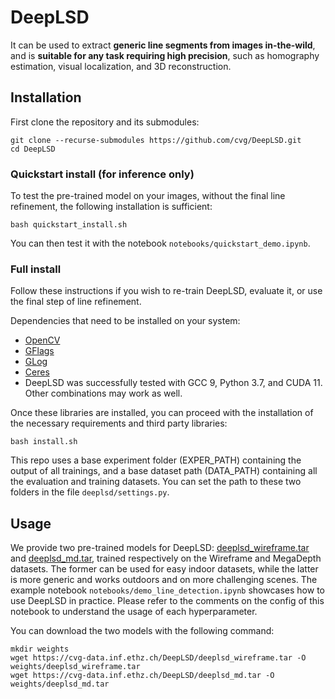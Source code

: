# DeepLSD
It can be used to extract **generic line segments from images in-the-wild**, and is **suitable for any task requiring high precision**, such as homography estimation, visual localization, and 3D reconstruction.

## Installation
First clone the repository and its submodules:
```
git clone --recurse-submodules https://github.com/cvg/DeepLSD.git
cd DeepLSD
```

### Quickstart install (for inference only)

To test the pre-trained model on your images, without the final line refinement, the following installation is sufficient:
```
bash quickstart_install.sh
```
You can then test it with the notebook `notebooks/quickstart_demo.ipynb`.

### Full install

Follow these instructions if you wish to re-train DeepLSD, evaluate it, or use the final step of line refinement.

Dependencies that need to be installed on your system:
- [OpenCV](https://opencv.org/)
- [GFlags](https://github.com/gflags/gflags)
- [GLog](https://github.com/google/glog)
- [Ceres](http://ceres-solver.org/)
- DeepLSD was successfully tested with GCC 9, Python 3.7, and CUDA 11. Other combinations may work as well.

Once these libraries are installed, you can proceed with the installation of the necessary requirements and third party libraries:
```
bash install.sh
```

This repo uses a base experiment folder (EXPER_PATH) containing the output of all trainings, and a base dataset path (DATA_PATH) containing all the evaluation and training datasets. You can set the path to these two folders in the file `deeplsd/settings.py`.

## Usage
We provide two pre-trained models for DeepLSD: [deeplsd_wireframe.tar](https://cvg-data.inf.ethz.ch/DeepLSD/deeplsd_wireframe.tar) and [deeplsd_md.tar](https://cvg-data.inf.ethz.ch/DeepLSD/deeplsd_md.tar), trained respectively on the Wireframe and MegaDepth datasets. The former can be used for easy indoor datasets, while the latter is more generic and works outdoors and on more challenging scenes.
The example notebook `notebooks/demo_line_detection.ipynb` showcases how to use DeepLSD in practice. Please refer to the comments on the config of this notebook to understand the usage of each hyperparameter.

You can download the two models with the following command:
```
mkdir weights
wget https://cvg-data.inf.ethz.ch/DeepLSD/deeplsd_wireframe.tar -O weights/deeplsd_wireframe.tar
wget https://cvg-data.inf.ethz.ch/DeepLSD/deeplsd_md.tar -O weights/deeplsd_md.tar
```
